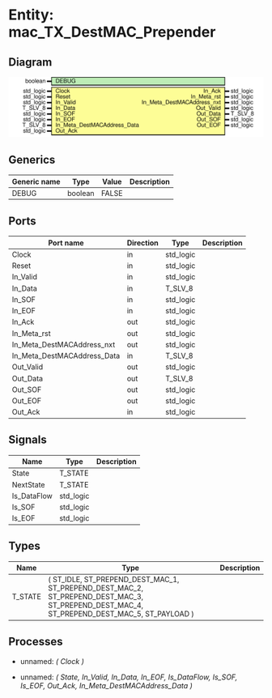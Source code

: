 # Entity: mac_TX_DestMAC_Prepender
## Diagram
![Diagram](mac_TX_DestMAC_Prepender.svg "Diagram")
## Generics
| Generic name | Type    | Value | Description |
| ------------ | ------- | ----- | ----------- |
| DEBUG        | boolean | FALSE |             |
## Ports
| Port name                   | Direction | Type      | Description |
| --------------------------- | --------- | --------- | ----------- |
| Clock                       | in        | std_logic |             |
| Reset                       | in        | std_logic |             |
| In_Valid                    | in        | std_logic |             |
| In_Data                     | in        | T_SLV_8   |             |
| In_SOF                      | in        | std_logic |             |
| In_EOF                      | in        | std_logic |             |
| In_Ack                      | out       | std_logic |             |
| In_Meta_rst                 | out       | std_logic |             |
| In_Meta_DestMACAddress_nxt  | out       | std_logic |             |
| In_Meta_DestMACAddress_Data | in        | T_SLV_8   |             |
| Out_Valid                   | out       | std_logic |             |
| Out_Data                    | out       | T_SLV_8   |             |
| Out_SOF                     | out       | std_logic |             |
| Out_EOF                     | out       | std_logic |             |
| Out_Ack                     | in        | std_logic |             |
## Signals
| Name        | Type      | Description |
| ----------- | --------- | ----------- |
| State       | T_STATE   |             |
| NextState   | T_STATE   |             |
| Is_DataFlow | std_logic |             |
| Is_SOF      | std_logic |             |
| Is_EOF      | std_logic |             |
## Types
| Name    | Type                                                                                                                                                            | Description |
| ------- | --------------------------------------------------------------------------------------------------------------------------------------------------------------- | ----------- |
| T_STATE | ( 		ST_IDLE, 			ST_PREPEND_DEST_MAC_1, 			ST_PREPEND_DEST_MAC_2, 			ST_PREPEND_DEST_MAC_3, 			ST_PREPEND_DEST_MAC_4, 			ST_PREPEND_DEST_MAC_5, 			ST_PAYLOAD 	) |             |
## Processes
- unnamed: _( Clock )_

- unnamed: _( State, In_Valid, In_Data, In_EOF, Is_DataFlow, Is_SOF, Is_EOF, Out_Ack, In_Meta_DestMACAddress_Data )_

